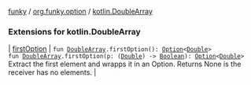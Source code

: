 [funky](../../index.md) / [org.funky.option](../index.md) / [kotlin.DoubleArray](.)

### Extensions for kotlin.DoubleArray

| [firstOption](first-option.md) | `fun `[`DoubleArray`](https://kotlinlang.org/api/latest/jvm/stdlib/kotlin/-double-array/index.html)`.firstOption(): `[`Option`](../-option/index.md)`<`[`Double`](https://kotlinlang.org/api/latest/jvm/stdlib/kotlin/-double/index.html)`>`<br>`fun `[`DoubleArray`](https://kotlinlang.org/api/latest/jvm/stdlib/kotlin/-double-array/index.html)`.firstOption(p: (`[`Double`](https://kotlinlang.org/api/latest/jvm/stdlib/kotlin/-double/index.html)`) -> `[`Boolean`](https://kotlinlang.org/api/latest/jvm/stdlib/kotlin/-boolean/index.html)`): `[`Option`](../-option/index.md)`<`[`Double`](https://kotlinlang.org/api/latest/jvm/stdlib/kotlin/-double/index.html)`>`<br>Extract the first element and wrapps it in an Option. Returns None is the receiver has no elements. |


